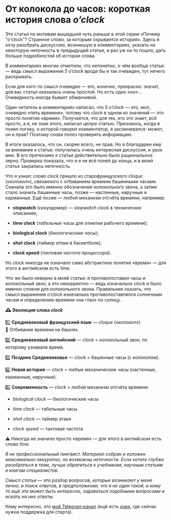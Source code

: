 # От колокола до часов: короткая история слова _o’clock_

Это статья по мотивам вышедшей чуть раньше в этой серии «Почему "o'clock"? Странное слово, за которым скрывается история». Здесь я хочу разобрать дискуссию, возникшую в комментариях, указать на некоторую неточность в предыдущей статье, и раз уж на то пошло, дать больше подробностей об истории слова.

В комментариях многие отметили, что непонятно, о чём вообще статья — ведь смысл выражения _5 o’clock_ вроде бы и так очевиден, тут нечего раскрывать.

Если для кого-то смысл очевиден — это, конечно, прекрасно: значит, для вас статья оказалась очень простой. Но есть одно «но»… Очевидность иногда бывает обманчивой.

Один читатель в комментариях написал, что _5 o’clock_ — это, мол, очевидно «пять времени», потому что _clock_ в одном из значений — это просто понятие «время». Получается, что для тех, кто это знает, всё просто, а я, не зная этого, написал целую статью. Признаюсь, когда я понял логику, о которой говорил комментатор, я засомневался: может, он и прав? Поэтому снова полез проверять информацию.

В итоге оказалось, что он, скорее всего, не прав. Но я благодарен ему за внимание к статье: получилась очень интересная дискуссия, и урок мне. В его претензиях к статье действительно было рациональное зерно. Проверка показала, что и я не всё понял до конца, и в моей статье закралась неточность.

Что я узнал: слово _clock_ пришло из старофранцузского _cloque_ («колокол»), связанного с отбиванием времени башенными часами. Сначала это было именно обозначение колокольного звона, а затем стало значить башенные часы, позже — настенные, наручные и карманные. Ещё позже — любой механизм отсчёта времени, например:

- **stopwatch** (_секундомер_) — _stopwatch clock_ в технических описаниях;
    
- **time clock** (_табельные часы_ для отметки рабочего времени);
    
- **biological clock** (_биологические часы_);
    
- **shot clock** (_таймер атаки_ в баскетболе);
    
- **clock speed** (_тактовая частота процессора_).
    

Но _clock_ никогда не означало само абстрактное понятие «время» — для этого в английском есть _time_.

Что же было неверно в моей статье: я противопоставил часы и колокольный звон, а это некорректно — ведь изначально _clock_ и было именно словом для колокольного звона. Правильнее сказать, что смысл выражения _o’clock_ изначально противопоставлялся солнечным часам и определению времени «на глаз» по солнцу.

**🕰 Эволюция слова _clock_**

1️⃣ **Средневековый французский язык** — _cloque_ («колокол»)  
🔔 Отбивание времени на башнях.

2️⃣ **Средневековый английский** — _clock_ = колокольный звон, по которому узнавали время.

3️⃣ **Позднее Средневековье** — _clock_ = башенные часы (с колоколом).

4️⃣ **Новая история** — _clock_ = любые механические часы (настенные, карманные, наручные).

5️⃣ **Современность** — _clock_ = любой механизм отсчёта времени:

- _biological clock_ — биологические часы
    
- _time clock_ — табельные часы
    
- _shot clock_ — таймер атаки
    
- _clock speed_ — тактовая частота
    

⚠️ Никогда не значило просто «время» — для этого в английском есть слово _time_.

_Я не профессиональный лингвист. Материал собран и изложен максимально аккуратно, но возможны неточности. Если хотите глубже разобраться в теме, лучше обратиться к учебникам, научным статьям и книгам специалистов._

_Смысл статьи — это разбор вопросов, которые возникают у меня лично, и поиск ответов, в предположении, что я не один такой, и кому то ещё это может быть интересно, задаваться подобными вопросами и искать на них ответы._

Кому интересно, это [мой Telegram‑канал](https://t.me/LangEngRu "https://t.me/LangEngRu") (ещё есть [дзен](https://dzen.ru/lang_eng_ru "https://dzen.ru/lang_eng_ru"), где сейчас нужна поддержка для старта).
